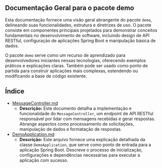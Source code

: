 ## Documentação Geral para o pacote demo

Esta documentação fornece uma visão geral abrangente do pacote `demo`, delineando suas funcionalidades, estrutura e diretrizes de uso. O pacote consiste em componentes principais projetados para demonstrar conceitos fundamentais no desenvolvimento de software, incluindo design de API RESTful, configuração de aplicações Spring Boot e manipulação básica de dados.

O pacote `demo` serve como um recurso de aprendizado para desenvolvedores iniciantes nessas tecnologias, oferecendo exemplos práticos e explicações claras. Também pode ser usado como ponto de partida para construir aplicações mais complexas, estendendo ou modificando a base de código existente.


## Índice

- [MessageController.md](MessageController.md)
  - **Descrição:** Este documento detalha a implementação e funcionalidade do `MessageController`, um endpoint de API RESTful responsável por lidar com mensagens recebidas e gerar respostas. Abrange aspectos como processamento de solicitações, manipulação de dados e formatação de respostas. 
- [DemoApplication.md](DemoApplication.md)
  - **Descrição:** Este arquivo fornece uma explicação detalhada da classe `DemoApplication`, que serve como ponto de entrada para a aplicação Spring Boot. Descreve o processo de inicialização, configurações e dependências necessárias para executar a aplicação com sucesso. 



